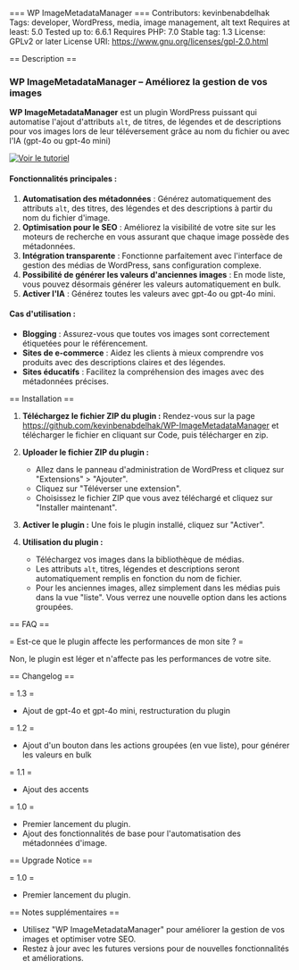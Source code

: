=== WP ImageMetadataManager ===
Contributors: kevinbenabdelhak
Tags: developer, WordPress, media, image management, alt text
Requires at least: 5.0
Tested up to: 6.6.1
Requires PHP: 7.0
Stable tag: 1.3
License: GPLv2 or later
License URI: https://www.gnu.org/licenses/gpl-2.0.html

== Description ==

### WP ImageMetadataManager – Améliorez la gestion de vos images

**WP ImageMetadataManager** est un plugin WordPress puissant qui automatise l'ajout d'attributs `alt`, de titres, de légendes et de descriptions pour vos images lors de leur téléversement grâce au nom du fichier ou avec l'IA (gpt-4o ou gpt-4o mini)

[![Voir le tutoriel](https://img.youtube.com/vi/Pf7-yTidn4g/maxresdefault.jpg)](https://www.youtube.com/watch?v=Pf7-yTidn4g)


#### Fonctionnalités principales :

1. **Automatisation des métadonnées** : Générez automatiquement des attributs `alt`, des titres, des légendes et des descriptions à partir du nom du fichier d'image.
2. **Optimisation pour le SEO** : Améliorez la visibilité de votre site sur les moteurs de recherche en vous assurant que chaque image possède des métadonnées.
3. **Intégration transparente** : Fonctionne parfaitement avec l'interface de gestion des médias de WordPress, sans configuration complexe.
4. **Possibilité de générer les valeurs d'anciennes images** : En mode liste, vous pouvez désormais générer les valeurs automatiquement en bulk.
5. **Activer l'IA** : Générez toutes les valeurs avec gpt-4o ou gpt-4o mini.

#### Cas d'utilisation :
- **Blogging** : Assurez-vous que toutes vos images sont correctement étiquetées pour le référencement.
- **Sites de e-commerce** : Aidez les clients à mieux comprendre vos produits avec des descriptions claires et des légendes.
- **Sites éducatifs** : Facilitez la compréhension des images avec des métadonnées précises.

== Installation ==

1. **Téléchargez le fichier ZIP du plugin :**
   Rendez-vous sur la page https://github.com/kevinbenabdelhak/WP-ImageMetadataManager et télécharger le fichier en cliquant sur Code, puis télécharger en zip.

2. **Uploader le fichier ZIP du plugin :**
   - Allez dans le panneau d'administration de WordPress et cliquez sur "Extensions" > "Ajouter".
   - Cliquez sur "Téléverser une extension".
   - Choisissez le fichier ZIP que vous avez téléchargé et cliquez sur "Installer maintenant".

3. **Activer le plugin :**
   Une fois le plugin installé, cliquez sur "Activer".

4. **Utilisation du plugin :**
   - Téléchargez vos images dans la bibliothèque de médias.
   - Les attributs `alt`, titres, légendes et descriptions seront automatiquement remplis en fonction du nom de fichier.
   - Pour les anciennes images, allez simplement dans les médias puis dans la vue "liste". Vous verrez une nouvelle option dans les actions groupées.


== FAQ ==

= Est-ce que le plugin affecte les performances de mon site ? =

Non, le plugin est léger et n'affecte pas les performances de votre site.

== Changelog ==

= 1.3 =
* Ajout de gpt-4o et gpt-4o mini, restructuration du plugin

= 1.2 =
* Ajout d'un bouton dans les actions groupées (en vue liste), pour générer les valeurs en bulk

= 1.1 =
* Ajout des accents 

= 1.0 =
* Premier lancement du plugin.
* Ajout des fonctionnalités de base pour l'automatisation des métadonnées d'image.

== Upgrade Notice ==

= 1.0 =
* Premier lancement du plugin.

== Notes supplémentaires ==

* Utilisez "WP ImageMetadataManager" pour améliorer la gestion de vos images et optimiser votre SEO.
* Restez à jour avec les futures versions pour de nouvelles fonctionnalités et améliorations.
